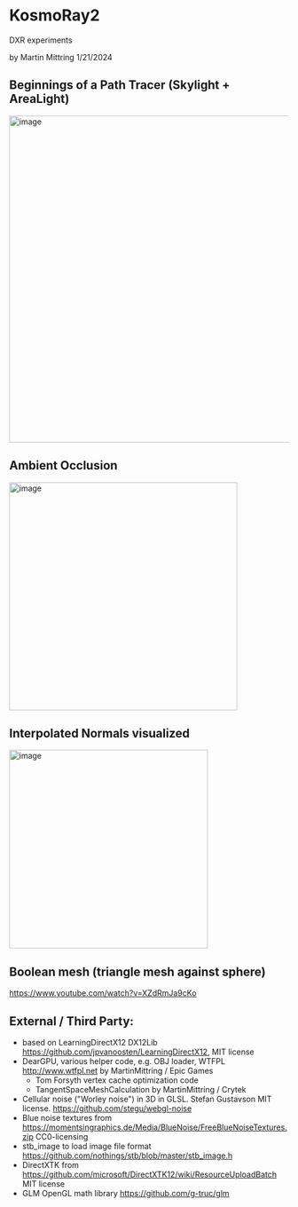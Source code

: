 # KosmoRay2

DXR experiments

by Martin Mittring    1/21/2024

## Beginnings of a Path Tracer (Skylight + AreaLight)
<img width="589" alt="image" src="https://github.com/Kosmokleaner/KosmoRay2/assets/44132/50cf3ac3-76bf-49fe-b260-e75b4c415794">

## Ambient Occlusion
<img width="411" alt="image" src="https://github.com/Kosmokleaner/KosmoRay2/assets/44132/98bdd472-3382-44bb-844f-eb731cfb7de7">

## Interpolated Normals visualized

<img width="358" alt="image" src="https://github.com/Kosmokleaner/KosmoRay2/assets/44132/112a28db-9806-4d86-b39f-d11a20158dcc">

## Boolean mesh (triangle mesh against sphere)
https://www.youtube.com/watch?v=XZdRmJa9cKo


## External / Third Party:
* based on LearningDirectX12 DX12Lib https://github.com/jpvanoosten/LearningDirectX12, MIT license
* DearGPU, various helper code, e.g. OBJ loader, WTFPL http://www.wtfpl.net by MartinMittring / Epic Games
  * Tom Forsyth vertex cache optimization code
  * TangentSpaceMeshCalculation by MartinMittring / Crytek
* Cellular noise ("Worley noise") in 3D in GLSL. Stefan Gustavson MIT license. https://github.com/stegu/webgl-noise
* Blue noise textures from https://momentsingraphics.de/Media/BlueNoise/FreeBlueNoiseTextures.zip CC0-licensing
* stb_image to load image file format https://github.com/nothings/stb/blob/master/stb_image.h 
* DirectXTK from https://github.com/microsoft/DirectXTK12/wiki/ResourceUploadBatch MIT license
* GLM OpenGL math library https://github.com/g-truc/glm